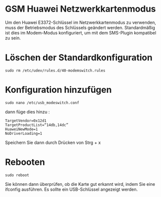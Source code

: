 # GSM Huawei Netzwerkkartenmodus

Um den Huawei E3372-Schlüssel im Netzwerkkartenmodus zu verwenden, muss der Betriebsmodus des Schlüssels geändert werden. Standardmäßig ist dies im Modem-Modus konfiguriert, um mit dem SMS-Plugin kompatibel zu sein.

# Löschen der Standardkonfiguration

``sudo rm /etc/udev/rules.d/40-modemswitch.rules``

# Konfiguration hinzufügen

``sudo nano /etc/usb_modeswitch.conf``

dann füge dies hinzu :

````
TargetVendor=0x12d1
TargetProductList=“14db,14dc”
HuaweiNewMode=1
NoDriverLoading=1
````

Speichern Sie dann durch Drücken von Strg + x

# Rebooten

``sudo reboot``

Sie können dann überprüfen, ob die Karte gut erkannt wird, indem Sie eine ifconfig ausführen. Es sollte ein USB-Schlüssel angezeigt werden.
